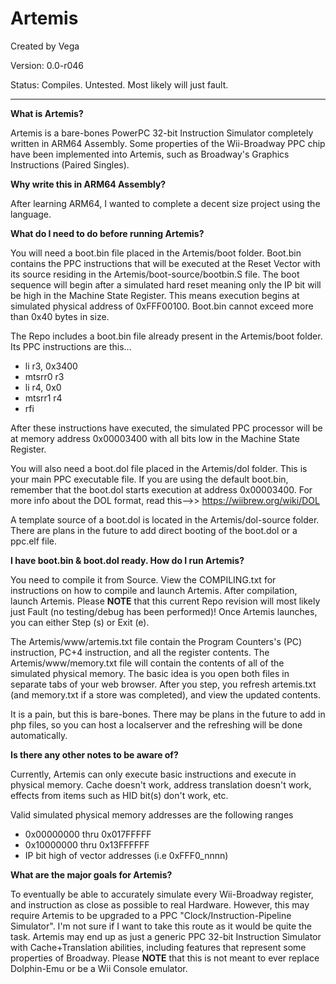 # Artemis

Created by Vega

Version: 0.0-r046

Status: Compiles. Untested. Most likely will just fault.

---

**What is Artemis?**

Artemis is a bare-bones PowerPC 32-bit Instruction Simulator completely written in ARM64 Assembly. Some properties of the Wii-Broadway PPC chip have been implemented into Artemis, such as Broadway's Graphics Instructions (Paired Singles).

**Why write this in ARM64 Assembly?**

After learning ARM64, I wanted to complete a decent size project using the language.

**What do I need to do before running Artemis?**

You will need a boot.bin file placed in the Artemis/boot folder. Boot.bin contains the PPC instructions that will be executed at the Reset Vector with its source residing in the Artemis/boot-source/bootbin.S file. The boot sequence will begin after a simulated hard reset meaning only the IP bit will be high in the Machine State Register. This means execution begins at simulated physical address of 0xFFF00100. Boot.bin cannot exceed more than 0x40 bytes in size.

The Repo includes a boot.bin file already present in the Artemis/boot folder. Its PPC instructions are this...

* li r3, 0x3400
* mtsrr0 r3
* li r4, 0x0
* mtsrr1 r4
* rfi

After these instructions have executed, the simulated PPC processor will be at memory address 0x00003400 with all bits low in the Machine State Register.

You will also need a boot.dol file placed in the Artemis/dol folder. This is your main PPC executable file. If you are using the default boot.bin, remember that the boot.dol starts execution at address 0x00003400. For more info about the DOL format, read this-->> https://wiibrew.org/wiki/DOL

A template source of a boot.dol is located in the Artemis/dol-source folder. There are plans in the future to add direct booting of the boot.dol or a ppc.elf file.

**I have boot.bin & boot.dol ready. How do I run Artemis?**

You need to compile it from Source. View the COMPILING.txt for instructions on how to compile and launch Artemis. After compilation, launch Artemis. Please **NOTE** that this current Repo revision will most likely just Fault (no testing/debug has been performed)! Once Artemis launches, you can either Step (s) or Exit (e).

The Artemis/www/artemis.txt file contain the Program Counters's (PC) instruction, PC+4 instruction, and all the register contents. The Artemis/www/memory.txt file will contain the contents of all of the simulated physical memory. The basic idea is you open both files in separate tabs of your web browser. After you step, you refresh artemis.txt (and memory.txt if a store was completed), and view the updated contents.

It is a pain, but this is bare-bones. There may be plans in the future to add in php files, so you can host a localserver and the refreshing will be done automatically.

**Is there any other notes to be aware of?**

Currently, Artemis can only execute basic instructions and execute in physical memory. Cache doesn't work, address translation doesn't work, effects from items such as HID bit(s) don't work, etc.

Valid simulated physical memory addresses are the following ranges
* 0x00000000 thru 0x017FFFFF
* 0x10000000 thru 0x13FFFFFF
* IP bit high of vector addresses (i.e 0xFFF0_nnnn)

**What are the major goals for Artemis?**

To eventually be able to accurately simulate every Wii-Broadway register, and instruction as close as possible to real Hardware. However, this may require Artemis to be upgraded to a PPC "Clock/Instruction-Pipeline Simulator". I'm not sure if I want to take this route as it would be quite the task. Artemis may end up as just a generic PPC 32-bit Instruction Simulator with Cache+Translation abilities, including features that represent some properties of Broadway. Please **NOTE** that this is not meant to ever replace Dolphin-Emu or be a Wii Console emulator.
